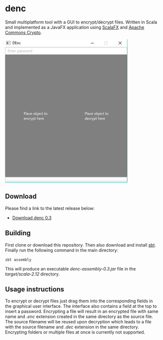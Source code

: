 # denc
Small multiplatform tool with a GUI to encrypt/decrypt files. Written in Scala and implemented as a JavaFX application using [ScalaFX](http://www.scalafx.org/) and [Apache Commons Crypto](https://commons.apache.org/proper/commons-crypto/).

![Screenshot](https://raw.githubusercontent.com/jannvck/denc/master/release/denc-0.3-screenshot.png)

## Download
Please find a link to the latest release below:

* [Download denc 0.3](https://raw.githubusercontent.com/jannvck/denc/master/release/denc-0.3.jar)

## Building
First clone or download this repository. Then also download and install [sbt](http://www.scala-sbt.org/). Finally run the following command in the main directory:
```
sbt assembly
```
This will produce an executable *denc-assembly-0.3.jar* file in the *target/scala-2.12* directory.

## Usage instructions
To encrypt or decrypt files just drag them into the corresponding fields in the graphical user interface.
The interface also contains a field at the top to insert a password.
Encrypting a file will result in an encrypted file with same name and *.enc* extension created in the same directory as the source file.
The source filename will be reused upon decryption which leads to a file with the source filename and *.dec* extension in the same directory.
Encrypting folders or multiple files at once is currently not supported.

